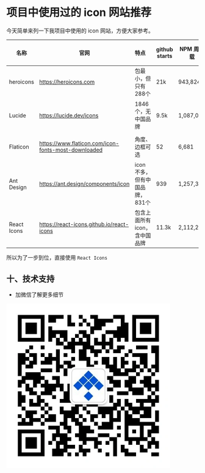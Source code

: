 # 项目中使用过的 icon 网站推荐

今天简单来列一下我项目中使用的 icon 网站，方便大家参考。

| 名称         | 官网                    | 特点                  | github starts | NPM 周下载   | 未压缩大小   | 支持框架                                                             | 安装                                                 | 用法                                                     |
|------------|-----------------------|:--------------------|---------------|-----------|---------|------------------------------------------------------------------|----------------------------------------------------|--------------------------------------------------------|
| heroicons  | https://heroicons.com | 包最小，但只有288个         | 21k           | 943,824   | 3.37 MB | React,Vue                                                        | `npm i @heroicons/react`                           | `<BeakerIcon className="size-6 text-blue-500" />`      |
| Lucide | https://lucide.dev/icons   | 1846个，无中国品牌         | 9.5k          | 1,087,075 | 23.5 MB | React,Next.js,React Native,Vue,Svelte,Solid,Angular,Static usage | `npm i lucide-react` | ` <Smile color="#3e9392" size={64} strokeWidth={1} />` |
| Flaticon | https://www.flaticon.com/icon-fonts-most-downloaded | 角度、边框可选             | 52            | 6,681 | 27 MB   | React,Vue,Svelte,Solid,Angular,Static usage                      | `npm i @flaticon/flaticon-uicons` | `<i class="fi fi-rr-user" />` `<i class="fi fi-br-user"></i>`                         |
| Ant Design | https://ant.design/components/icon | icon 不多，但有中国品牌，831个 | 939           | 1,257,385 | 11.3 MB | React,React Native,Vue,Angular                                       | `npm i @ant-design/icons` | ` <HomeOutlined />`                         |
| React Icons | https://react-icons.github.io/react-icons   | 包含上面所有icon，含中国品牌    | 11.3k         | 2,112,299 | 85 MB   | React                                                            | `npm i react-icons` | `<FaBeer />`                                           |

所以为了一步到位，直接使用 `React Icons`

## 十、技术支持
- 加微信了解更多细节

![关注公众号](./images/official_qrcode.webp)
